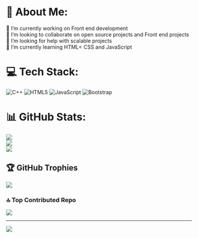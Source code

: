 # 💫 About Me:
🔭 I’m currently working on Front end development<br>👯 I’m looking to collaborate on open source projects and Front end projects<br>🤝 I’m looking for help with scalable projects<br>🌱 I’m currently learning HTML< CSS and JavaScript<br>


# 💻 Tech Stack:
![C++](https://img.shields.io/badge/c++-%2300599C.svg?style=for-the-badge&logo=c%2B%2B&logoColor=white) ![HTML5](https://img.shields.io/badge/html5-%23E34F26.svg?style=for-the-badge&logo=html5&logoColor=white) ![JavaScript](https://img.shields.io/badge/javascript-%23323330.svg?style=for-the-badge&logo=javascript&logoColor=%23F7DF1E) ![Bootstrap](https://img.shields.io/badge/bootstrap-%238511FA.svg?style=for-the-badge&logo=bootstrap&logoColor=white)
# 📊 GitHub Stats:
![](https://github-readme-stats.vercel.app/api?username=farazAhmed987&theme=dark&hide_border=false&include_all_commits=false&count_private=true)<br/>
![](https://github-readme-streak-stats.herokuapp.com/?user=farazAhmed987&theme=dark&hide_border=false)<br/>
![](https://github-readme-stats.vercel.app/api/top-langs/?username=farazAhmed987&theme=dark&hide_border=false&include_all_commits=false&count_private=true&layout=compact)

## 🏆 GitHub Trophies
![](https://github-profile-trophy.vercel.app/?username=farazAhmed987&theme=radical&no-frame=false&no-bg=true&margin-w=4)

### 🔝 Top Contributed Repo
![](https://github-contributor-stats.vercel.app/api?username=farazAhmed987&limit=5&theme=dark&combine_all_yearly_contributions=true)

---
[![](https://visitcount.itsvg.in/api?id=farazAhmed987&icon=0&color=3)](https://visitcount.itsvg.in)

<!-- Proudly created with GPRM ( https://gprm.itsvg.in ) -->
